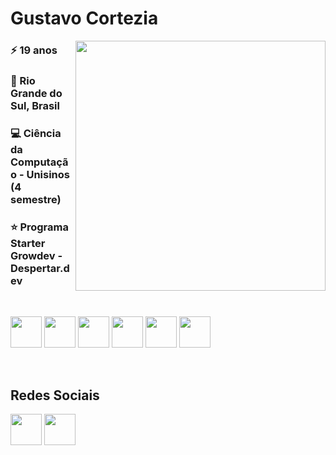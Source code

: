 <h1>Gustavo Cortezia</h1>

<p><img style="height: 400px; width: 400px;" align="right" src="https://images.vexels.com/media/users/3/283663/isolated/preview/abda7a0cf347389ef2da7a2b3bd1f6cb-computador-roxo-retra.png" alt="" /></p>
<h3>⚡ 19 anos</h3>
<h3>🧉 Rio Grande do Sul, Brasil</h3>
<h3>💻 Ciência da Computação - Unisinos (4 semestre)</h3>
<h3>⭐ Programa Starter Growdev - Despertar.dev</h3>

<br>


<img style="height: 50px; width: 50px;" src="https://user-images.githubusercontent.com/25181517/192158954-f88b5814-d510-4564-b285-dff7d6400dad.png" alt="" srcset=""> <img style="height: 50px; width: 50px;" src="https://user-images.githubusercontent.com/25181517/183898674-75a4a1b1-f960-4ea9-abcb-637170a00a75.png" alt="" srcset="">  <img style="height: 50px; width: 50px;" src="https://user-images.githubusercontent.com/25181517/183898054-b3d693d4-dafb-4808-a509-bab54cf5de34.png" alt="" srcset="">   <img style="height: 50px; width: 50px;" src="https://user-images.githubusercontent.com/25181517/117447155-6a868a00-af3d-11eb-9cfe-245df15c9f3f.png" alt="" srcset="">  <img style="height: 50px; width: 50px;" src="https://user-images.githubusercontent.com/25181517/117201156-9a724800-adec-11eb-9a9d-3cd0f67da4bc.png" alt="" srcset="">  <img style="height: 50px; width: 50px;" src="https://user-images.githubusercontent.com/25181517/183570228-6a040b9f-3ddf-47a2-a201-743121dac664.png" alt="" srcset="">



<br>
<h2>Redes Sociais</h2>

<a href="https://www.instagram.com/gustavo_cortezia/"> <img style="height: 50px; width: 50px;" src="https://static.vecteezy.com/system/resources/previews/023/986/555/original/instagram-logo-instagram-logo-transparent-instagram-icon-transparent-free-free-png.png" alt="" srcset=""></a> <a href="https://br.linkedin.com/?original_referer=https%3A%2F%2Fwww.google.com%2F"> <img style="height: 50px; width: 50px;" src="https://static.vecteezy.com/system/resources/previews/018/930/587/non_2x/linkedin-logo-linkedin-icon-transparent-free-png.png" alt="" srcset=""> </a> 




